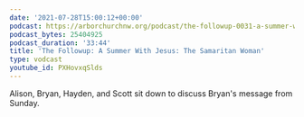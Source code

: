 ```yaml
---
date: '2021-07-28T15:00:12+00:00'
podcast: https://arborchurchnw.org/podcast/the-followup-0031-a-summer-with-jesus-the-samaritan-woman.m4a
podcast_bytes: 25404925
podcast_duration: '33:44'
title: 'The Followup: A Summer With Jesus: The Samaritan Woman'
type: vodcast
youtube_id: PXHovxqSlds
---
```


Alison, Bryan, Hayden, and Scott sit down to discuss Bryan's message from Sunday.